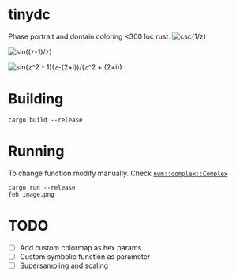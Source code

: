 # tinydc

Phase portrait and domain coloring <300 loc rust.
![csc(1/z)](examples/a.png)

![sin((z-1)/z)](examples/b.png)

![sin(z^2 - 1)(z-(2+i))/(z^2 + (2+i))](examples/c.png)

# Building

```
cargo build --release
```

# Running

To change function modify manually. Check [`num::complex::Complex`](https://autumnai.github.io/cuticula/num/complex/struct.Complex.html)

```
cargo run --release
feh image.png
```

# TODO
- [ ] Add custom colormap as hex params
- [ ] Custom symbolic function as parameter
- [ ] Supersampling and scaling
